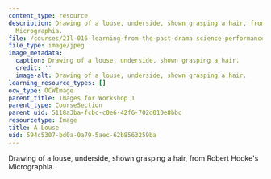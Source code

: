 ```yaml
---
content_type: resource
description: Drawing of a louse, underside, shown grasping a hair, from Robert Hooke's
  Micrographia.
file: /courses/21l-016-learning-from-the-past-drama-science-performance-spring-2009/594c5307bd0a0a795aec62b8563259ba_06.jpg
file_type: image/jpeg
image_metadata:
  caption: Drawing of a louse, underside, shown grasping a hair.
  credit: ''
  image-alt: Drawing of a louse, underside, shown grasping a hair.
learning_resource_types: []
ocw_type: OCWImage
parent_title: Images for Workshop 1
parent_type: CourseSection
parent_uid: 5118a3ba-fcbc-c0e6-42f6-702d010e8bbc
resourcetype: Image
title: A Louse
uid: 594c5307-bd0a-0a79-5aec-62b8563259ba
---
```

Drawing of a louse, underside, shown grasping a hair, from Robert Hooke's Micrographia.

